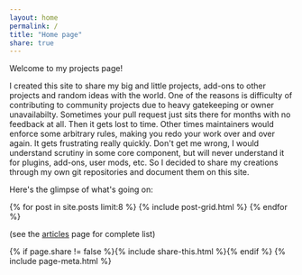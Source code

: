 ```yaml
---
layout: home
permalink: /
title: "Home page"
share: true
---
```


Welcome to my projects page!

I created this site to share my big and little projects, add-ons to other projects and random ideas with the world.
One of the reasons is difficulty of contributing to community projects due to heavy gatekeeping or owner unavailabilty. Sometimes your pull request just sits there for months with no feedback at all. Then it gets lost to time. Other times maintainers would enforce some arbitrary rules, making you redo your work over and over again. It gets frustrating really quickly. Don't get me wrong, I would understand scrutiny in some core component, but will never understand it for plugins, add-ons, user mods, etc.
So I decided to share my creations through my own git repositories and document them on this site.

Here's the glimpse of what's going on:

<div class="tiles">
{% for post in site.posts limit:8 %}
	{% include post-grid.html %}
{% endfor %}
</div><!-- /.tiles -->

(see the [articles](/articles) page for complete list)


<footer class="page-footer">
{% if page.share != false %}{% include share-this.html %}{% endif %}
{% include page-meta.html %}
</footer><!-- /.footer -->

